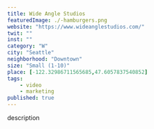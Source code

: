 ```yaml
---
title: Wide Angle Studios
featuredImage: ./-hamburgers.png
website: "https://www.wideanglestudios.com/"
twit: ""
inst: ""
category: "W"
city: "Seattle"
neighborhood: "Downtown"
size: "Small (1-10)"
place: [-122.32986711565685,47.6057837540852]
tags:
    - video
    - marketing
published: true
---
```


description
